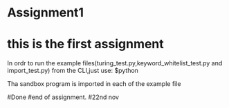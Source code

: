 # Assignment1
# this is the first assignment
In ordr to run the example files(turing_test.py,keyword_whitelist_test.py and import_test.py) from the CLI,just use:
$python <filename>

Tha sandbox program is imported in each of the example file

#Done
#end of assignment.
#22nd nov
